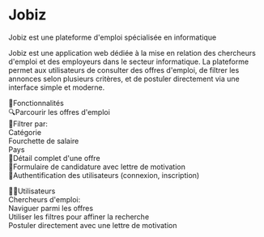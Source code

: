 # Jobiz 
Jobiz est une plateforme d'emploi spécialisée en informatique

Jobiz est une application web dédiée à la mise en relation des chercheurs d'emploi et des employeurs dans le secteur informatique. La plateforme permet aux utilisateurs de consulter des offres d'emploi, de filtrer les annonces selon plusieurs critères, et de postuler directement via une interface simple et moderne.

📌Fonctionnalités<br>
        🔍Parcourir les offres d'emploi<br>
         📁Filtrer par:<br>
             Catégorie<br>
              Fourchette de salaire<br>
             Pays<br>
        📄Détail complet d'une offre<br>
        📝Formulaire de candidature avec lettre de motivation<br>
        🔐Authentification des utilisateurs (connexion, inscription)<br>

🧑‍💻Utilisateurs<br>
    Chercheurs d'emploi:<br>
        Naviguer parmi les offres<br>
        Utiliser les filtres pour affiner la recherche<br>
        Postuler directement avec une lettre de motivation<br>





